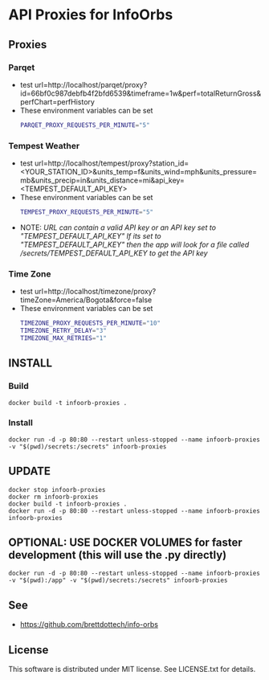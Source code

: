 # API Proxies for InfoOrbs

## Proxies

### Parqet

- test url=http://localhost/parqet/proxy?id=66bf0c987debfb4f2bfd6539&timeframe=1w&perf=totalReturnGross&perfChart=perfHistory
- These environment variables can be set
  ```bash
  PARQET_PROXY_REQUESTS_PER_MINUTE="5"
  ```

### Tempest Weather

- test url=http://localhost/tempest/proxy?station_id=<YOUR_STATION_ID>&units_temp=f&units_wind=mph&units_pressure=mb&units_precip=in&units_distance=mi&api_key=<TEMPEST_DEFAULT_API_KEY>
- These environment variables can be set
  ```bash
  TEMPEST_PROXY_REQUESTS_PER_MINUTE="5"
  ```
- NOTE: <i>URL can contain a valid API key or an API key set to "TEMPEST_DEFAULT_API_KEY" If its set to "TEMPEST_DEFAULT_API_KEY" then the app will look for a file called /secrets/TEMPEST_DEFAULT_API_KEY to get the API key</I>

### Time Zone

- test url=http://localhost/timezone/proxy?timeZone=America/Bogota&force=false
- These environment variables can be set
  ```bash
  TIMEZONE_PROXY_REQUESTS_PER_MINUTE="10"
  TIMEZONE_RETRY_DELAY="3"
  TIMEZONE_MAX_RETRIES="1"
  ```

## INSTALL

### Build

```
docker build -t infoorb-proxies .
```

### Install

```
docker run -d -p 80:80 --restart unless-stopped --name infoorb-proxies -v "$(pwd)/secrets:/secrets" infoorb-proxies
```

## UPDATE

```
docker stop infoorb-proxies
docker rm infoorb-proxies
docker build -t infoorb-proxies .
docker run -d -p 80:80 --restart unless-stopped --name infoorb-proxies infoorb-proxies
```

## OPTIONAL: USE DOCKER VOLUMES for faster development (this will use the .py directly)

```
docker run -d -p 80:80 --restart unless-stopped --name infoorb-proxies -v "$(pwd):/app" -v "$(pwd)/secrets:/secrets" infoorb-proxies
```

## See

- https://github.com/brettdottech/info-orbs

## License

This software is distributed under MIT license. See LICENSE.txt for details.
